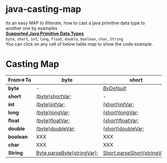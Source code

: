# java-casting-map
Its an easy MAP to illiterate, how to cast a java primitive data type to another one by examples  
[**Supported Java Primitive Data Types**][1]  
`byte`, `short`, `int`, `long`, `float`, `double`, `boolean`, `char`, `String`  
You can click on any cell of below table map to show the code example.


Casting Map
============


| From=>To 	|       **byte**        |       **short**       |   **int**     |         **long**      |       **float**       |   **double**     |         **boolean**      |       **char**       |   **String**     |  
| --- | --- | --- | --- | --- | --- | --- | --- | --- | --- |
| **byte**  	| -                     | [*ByDefault*][01]      | [*ByDefault*][02]    | [*ByDefault*][03] | [*ByDefault*][04]  | [*ByDefault*][05] | [**INVALID**][06] | [*(char)byteVar;//ASCII_Char*][07]  | [*Byte.toString(byteVar);*][08] |
| **short** 	| [(byte)shortVar;][10] | -  | [*ByDefault*][12]    | [*ByDefault*][13] | [*ByDefault*][14]  | [*ByDefault*][15] | [**INVALID**][16] | [*(char)shortVar;//ASCII_Char*][17]  | [*Short.toString(shortVar);*][18] |
| **int**   	| [(byte)intVar;][20]   | [(short)intVar;][21] | -     | [*ByDefault*][23] | [*ByDefault*][24]  | [*ByDefault*][25] | [**INVALID**][26] | [*(char)intVar;//ASCII_Char*][27]  | [*Integer.toString(intVar);*][28] |
| **long**   	| [(byte)longVar;][30]  | [(short)longVar;][31] | [(int)longVar;][32]     | - | [*ByDefault*][34]  | [*ByDefault*][35] | [**INVALID**][36] | [*(char)longVar;//ASCII_Char*][37]  | [*Long.toString(longVar);*][38] |
| **float**   	| [(byte)floatVar;][40] | [(short)floatVar;][41] | [(int)floatVar;][42]     | [(long)floatVar;][43] | -  | [*ByDefault*][45] | [**INVALID**][46] | [*(char)floatVar;//ASCII_Char*][47]  | [*Float.toString(floatVar);*][48] |
| **double**   	| [(byte)doubleVar;][50] | [(short)doubleVar;][51] | [(int)doubleVar;][52]     | [(long)doubleVar;][53] | [(float)doubleVar;][54]  | - | [**INVALID**][56] | [*(char)doubleVar;//ASCII_Char*][57]  | [*Double.toString(doubleVar);*][58] |
| **boolean**	| XXX   | XXX | XXX | XXX | XXX  | XXX | - | XXX  | XXX |
| **char**   	| XXX   | XXX | XXX | XXX | XXX  | XXX | XXX | -  | XXX |
| **String**   	| [Byte.parseByte(stringVar);][80]   | [Short.parseShort(stringVar);][81] | [Integer.parseInt(stringVar);][82] | [Long.parseLong(stringVar);][83] | [Float.parseFloat(stringVar);][84]  | [Double.parseDouble(stringVar);][85] | [Boolean.parseBoolean(stringVar);][86] | [stringVar.charAt(index);][87]  | - |


[1]: https://docs.oracle.com/javase/tutorial/java/nutsandbolts/datatypes.html

[01]: https://github.com/ahmednabil88/java-casting-map/blob/master/src/castingMap/CastingByteTo.java#L20-L23
[02]: https://github.com/ahmednabil88/java-casting-map/blob/master/src/castingMap/CastingByteTo.java#L25-L28
[03]: https://github.com/ahmednabil88/java-casting-map/blob/master/src/castingMap/CastingByteTo.java#L30-L33
[04]: https://github.com/ahmednabil88/java-casting-map/blob/master/src/castingMap/CastingByteTo.java#L35-L38
[05]: https://github.com/ahmednabil88/java-casting-map/blob/master/src/castingMap/CastingByteTo.java#L40-L43
[06]: https://github.com/ahmednabil88/java-casting-map/blob/master/src/castingMap/CastingByteTo.java#L45-L48
[07]: https://github.com/ahmednabil88/java-casting-map/blob/master/src/castingMap/CastingByteTo.java#L50-L53
[08]: https://github.com/ahmednabil88/java-casting-map/blob/master/src/castingMap/CastingByteTo.java#L55-L57

[10]: https://github.com/ahmednabil88/java-casting-map/blob/master/src/castingMap/CastingShortTo.java#L20-L22
[12]: https://github.com/ahmednabil88/java-casting-map/blob/master/src/castingMap/CastingShortTo.java#L24-L27
[13]: https://github.com/ahmednabil88/java-casting-map/blob/master/src/castingMap/CastingShortTo.java#L29-L32
[14]: https://github.com/ahmednabil88/java-casting-map/blob/master/src/castingMap/CastingShortTo.java#L34-L37
[15]: https://github.com/ahmednabil88/java-casting-map/blob/master/src/castingMap/CastingShortTo.java#L39-L42
[16]: https://github.com/ahmednabil88/java-casting-map/blob/master/src/castingMap/CastingShortTo.java#L44-L47
[17]: https://github.com/ahmednabil88/java-casting-map/blob/master/src/castingMap/CastingShortTo.java#L49-L52
[18]: https://github.com/ahmednabil88/java-casting-map/blob/master/src/castingMap/CastingShortTo.java#L54-L56

[20]: https://github.com/ahmednabil88/java-casting-map/blob/master/src/castingMap/CastingIntTo.java#L20-L23
[21]: https://github.com/ahmednabil88/java-casting-map/blob/master/src/castingMap/CastingIntTo.java#L25-L27
[23]: https://github.com/ahmednabil88/java-casting-map/blob/master/src/castingMap/CastingIntTo.java#L29-L32
[24]: https://github.com/ahmednabil88/java-casting-map/blob/master/src/castingMap/CastingIntTo.java#L34-L37
[25]: https://github.com/ahmednabil88/java-casting-map/blob/master/src/castingMap/CastingIntTo.java#L39-L42
[26]: https://github.com/ahmednabil88/java-casting-map/blob/master/src/castingMap/CastingIntTo.java#L44-L47
[27]: https://github.com/ahmednabil88/java-casting-map/blob/master/src/castingMap/CastingIntTo.java#L49-L52
[28]: https://github.com/ahmednabil88/java-casting-map/blob/master/src/castingMap/CastingIntTo.java#L54-L56


[30]: https://github.com/ahmednabil88/java-casting-map/blob/master/src/castingMap/CastingLongTo.java#L20-L23
[31]: https://github.com/ahmednabil88/java-casting-map/blob/master/src/castingMap/CastingLongTo.java#L25-L27
[32]: https://github.com/ahmednabil88/java-casting-map/blob/master/src/castingMap/CastingLongTo.java#L29-L32
[34]: https://github.com/ahmednabil88/java-casting-map/blob/master/src/castingMap/CastingLongTo.java#L34-L37
[35]: https://github.com/ahmednabil88/java-casting-map/blob/master/src/castingMap/CastingLongTo.java#L39-L42
[36]: https://github.com/ahmednabil88/java-casting-map/blob/master/src/castingMap/CastingLongTo.java#L44-L47
[37]: https://github.com/ahmednabil88/java-casting-map/blob/master/src/castingMap/CastingLongTo.java#L49-L52
[38]: https://github.com/ahmednabil88/java-casting-map/blob/master/src/castingMap/CastingLongTo.java#L54-L56



[40]: https://github.com/ahmednabil88/java-casting-map/blob/master/src/castingMap/CastingFloatTo.java#L20-L22
[41]: https://github.com/ahmednabil88/java-casting-map/blob/master/src/castingMap/CastingFloatTo.java#L24-L26
[42]: https://github.com/ahmednabil88/java-casting-map/blob/master/src/castingMap/CastingFloatTo.java#L28-L30
[43]: https://github.com/ahmednabil88/java-casting-map/blob/master/src/castingMap/CastingFloatTo.java#L32-L34
[45]: https://github.com/ahmednabil88/java-casting-map/blob/master/src/castingMap/CastingFloatTo.java#L36-L39
[46]: https://github.com/ahmednabil88/java-casting-map/blob/master/src/castingMap/CastingFloatTo.java#L41-L45
[47]: https://github.com/ahmednabil88/java-casting-map/blob/master/src/castingMap/CastingFloatTo.java#L46-L49
[48]: https://github.com/ahmednabil88/java-casting-map/blob/master/src/castingMap/CastingFloatTo.java#L51-L53


[50]: https://github.com/ahmednabil88/java-casting-map/blob/master/src/castingMap/CastingDoubleTo.java#L20-L22
[51]: https://github.com/ahmednabil88/java-casting-map/blob/master/src/castingMap/CastingDoubleTo.java#L24-L26
[52]: https://github.com/ahmednabil88/java-casting-map/blob/master/src/castingMap/CastingDoubleTo.java#L28-L30
[53]: https://github.com/ahmednabil88/java-casting-map/blob/master/src/castingMap/CastingDoubleTo.java#L32-L34
[54]: https://github.com/ahmednabil88/java-casting-map/blob/master/src/castingMap/CastingDoubleTo.java#L36-L38
[56]: https://github.com/ahmednabil88/java-casting-map/blob/master/src/castingMap/CastingDoubleTo.java#L40-L43
[57]: https://github.com/ahmednabil88/java-casting-map/blob/master/src/castingMap/CastingDoubleTo.java#L45-L48
[58]: https://github.com/ahmednabil88/java-casting-map/blob/master/src/castingMap/CastingDoubleTo.java#L50-L52



[80]: https://github.com/ahmednabil88/java-casting-map/blob/master/src/castingMap/CastingStringTo.java#L19-L22
[81]: https://github.com/ahmednabil88/java-casting-map/blob/master/src/castingMap/CastingStringTo.java#L24-L27
[82]: https://github.com/ahmednabil88/java-casting-map/blob/master/src/castingMap/CastingStringTo.java#L29-L32
[83]: https://github.com/ahmednabil88/java-casting-map/blob/master/src/castingMap/CastingStringTo.java#L34-L37
[84]: https://github.com/ahmednabil88/java-casting-map/blob/master/src/castingMap/CastingStringTo.java#L39-L42
[85]: https://github.com/ahmednabil88/java-casting-map/blob/master/src/castingMap/CastingStringTo.java#L44-L47
[86]: https://github.com/ahmednabil88/java-casting-map/blob/master/src/castingMap/CastingStringTo.java#L49-L55
[87]: https://github.com/ahmednabil88/java-casting-map/blob/master/src/castingMap/CastingStringTo.java#L57-L60







